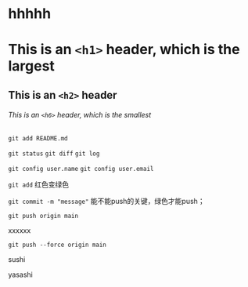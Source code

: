 # hhhhh

# This is an `<h1>` header, which is the largest

## This is an `<h2>` header

###### This is an `<h6>` header, which is the smallest


`git add README.md`

`git status`
`git diff`
`git log`

`git config user.name`
`git config user.email`

`git add`   红色变绿色

`git commit -m "message"`   能不能push的关键，绿色才能push；

`git push origin main`

xxxxxx

`git push --force origin main`

sushi

yasashi
